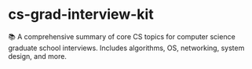 # cs-grad-interview-kit
📚 A comprehensive summary of core CS topics for computer science graduate school interviews. Includes algorithms, OS, networking, system design, and more.
